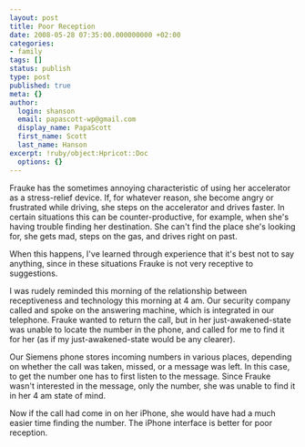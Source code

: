 ```yaml
---
layout: post
title: Poor Reception
date: 2008-05-28 07:35:00.000000000 +02:00
categories:
- family
tags: []
status: publish
type: post
published: true
meta: {}
author:
  login: shanson
  email: papascott-wp@gmail.com
  display_name: PapaScott
  first_name: Scott
  last_name: Hanson
excerpt: !ruby/object:Hpricot::Doc
  options: {}
---
```

<p>Frauke has the sometimes annoying characteristic of using her accelerator as a stress-relief device. If, for whatever reason, she become angry or frustrated while driving, she steps on the accelerator and drives faster. In certain situations this can be counter-productive, for example, when she's having trouble finding her destination. She can't find the place she's looking for, she gets mad, steps on the gas, and drives right on past.</p>
<p>When this happens, I've learned through experience that it's best not to say anything, since in these situations Frauke is not very receptive to suggestions.</p>
<p>I was rudely reminded this morning of the relationship between receptiveness and technology this morning at 4 am. Our security company called and spoke on the answering machine, which is integrated in our telephone. Frauke wanted to return the call, but in her just-awakened-state was unable to locate the number in the phone, and called for me to find it for her (as if my just-awakened-state would be any clearer). </p>
<p>Our Siemens phone stores incoming numbers in various places, depending on whether the call was taken, missed, or a message was left. In this case, to get the number one has to first listen to the message. Since Frauke wasn't interested in the message, only the number, she was unable to find it in her 4 am state of mind.</p>
<p>Now if the call had come in on her iPhone, she would have had a much easier time finding the number. The iPhone interface is better for poor reception.</p>
